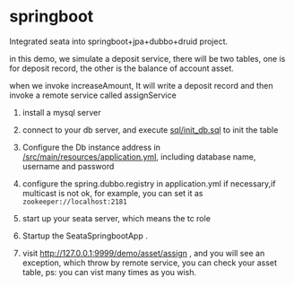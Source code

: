 # springboot

Integrated seata into springboot+jpa+dubbo+druid project.


in this demo, we simulate a deposit service, there will be two tables, one is for deposit record, the other is the  balance of account asset. 

when we invoke increaseAmount, It will write a deposit record and then invoke a remote service called assignService

1. install a mysql server

2. connect to your db server, and execute [sql/init_db.sql](https://github.com/seata/seata-samples/blob/master/springboot/src/main/resources/sql/init_db.sql)  to init the table

3. Configure the Db instance address in [/src/main/resources/application.yml](https://github.com/seata/seata-samples/blob/master/springboot/src/main/resources/application.yml#L13-L35), 
 including database name, username and password
 
4. configure the spring.dubbo.registry in application.yml if necessary,if multicast is not ok, for example, you can set it as `zookeeper://localhost:2181`

5. start up your seata server, which means the tc role 

6. Startup the SeataSpringbootApp .

7. visit http://127.0.0.1:9999/demo/asset/assign , and you will see an exception, which throw by remote service, you can check your asset table, ps: you can vist many times as you wish.
